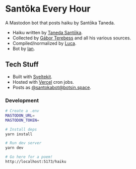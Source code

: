 # Santōka Every Hour
A Mastodon bot that posts haiku by Santōka Taneda.

* Haiku written by [Taneda Santōka](https://en.wikipedia.org/wiki/Sant%C5%8Dka_Taneda).
* Collected by [Gábor Terebess](https://terebess.hu/english/haiku/taneda.html) and all his various sources.  
* Compiled/normalized by [Luca](https://photon.garden).
* Bot by [Ian](https://iandoesallthethings.com).

## Tech Stuff

* Built with [Sveltekit](https://kit.svelte.dev/).
* Hosted with [Vercel](https://vercel.com/) cron jobs.
* Posts as [@santokabot@botsin.space](https://botsin.space/@santokabot).

### Development

```bash
# Create a .env
MASTODON_URL=
MASTODON_TOKEN=

# Install deps
yarn install

# Run dev server
yarn dev

# Go here for a poem!
http://localhost:5173/haiku 
```
